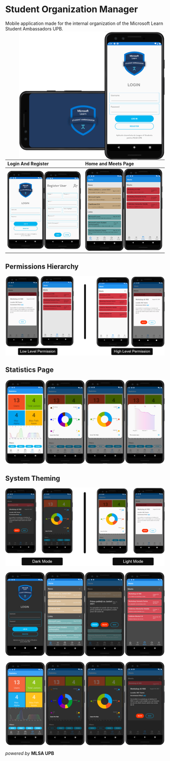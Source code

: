 # Student Organization Manager

Mobile application made for the internal organization of the Microsoft Learn Student Ambassadors UPB.
<img src="https://github.com/CristiSandu/Student-Organisation-Manager/blob/main/ImagesRm/11.png" style="float:right" width="460" height="405">

| Login And Register                                                                                       | Home and Meets Page                                                                                      |
| :------------------------------------------------------------------------------------------------------- | :------------------------------------------------------------------------------------------------------- |
| ![](https://github.com/CristiSandu/Student-Organisation-Manager/blob/main/ImagesRm/14.jpg) | ![](https://github.com/CristiSandu/Student-Organisation-Manager/blob/main/ImagesRm/18.png) |

## Permissions Hierarchy

![](https://github.com/CristiSandu/Student-Organisation-Manager/blob/main/ImagesRm/3.png)

## Statistics Page

![](https://github.com/CristiSandu/Student-Organisation-Manager/blob/main/ImagesRm/13.jpg)

## System Theming

![](https://github.com/CristiSandu/Student-Organisation-Manager/blob/main/ImagesRm/9.png)

![](https://github.com/CristiSandu/Student-Organisation-Manager/blob/main/ImagesRm/16.png)

![](https://github.com/CristiSandu/Student-Organisation-Manager/blob/main/ImagesRm/17.png)

_powered by_ **MLSA UPB**
